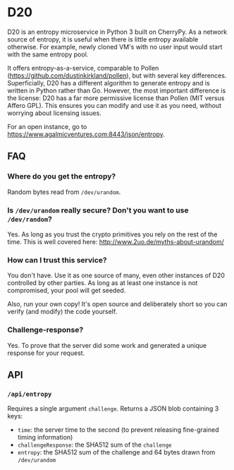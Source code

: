 # D20
D20 is an entropy microservice in Python 3 built on CherryPy. As a network source of entropy, it is useful when there is little entropy available otherwise. For example, newly cloned VM's with no user input would start with the same entropy pool.

It offers entropy-as-a-service, comparable to Pollen (https://github.com/dustinkirkland/pollen), but with several key differences. Superficially, D20 has a different algorithm to generate entropy and is written in Python rather than Go. However, the most important difference is the license: D20 has a far more permissive license than Pollen (MIT versus Affero GPL). This ensures you can modify and use it as you need, without worrying about licensing issues.

For an open instance, go to https://www.agalmicventures.com:8443/json/entropy.

## FAQ

### Where do you get the entropy?
Random bytes read from `/dev/urandom`.

### Is `/dev/urandom` really secure? Don't you want to use `/dev/random`?
Yes. As long as you trust the crypto primitives you rely on the rest of the time. This is well covered here: http://www.2uo.de/myths-about-urandom/

### How can I trust this service?
You don't have. Use it as one source of many, even other instances of D20 controlled by other parties. As long as at least one instance is not compromised, your pool will get seeded.

Also, run your own copy! It's open source and deliberately short so you can verify (and modify) the code yourself.

### Challenge-response?
Yes. To prove that the server did some work and generated a unique response for your request.

## API

### `/api/entropy`
Requires a single argument `challenge`. Returns a JSON blob containing 3 keys:

* `time`: the server time to the second (to prevent releasing fine-grained timing information)
* `challengeResponse`: the SHA512 sum of the `challenge`
* `entropy`: the SHA512 sum of the challenge and 64 bytes drawn from `/dev/urandom`
